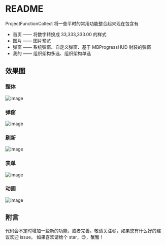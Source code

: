 # README

ProjectFunctionCollect 将一些平时的常用功能整合起来现在包含有

* 首页 —— 将数字转换成 33,333,333.00 的样式 
* 图片 —— 图片预览 
* 弹窗 —— 系统弹窗、自定义弹窗、基于 MBProgressHUD 封装的弹窗 
* 我的 —— 组织架构多选、组织架构单选


## 效果图
### 整体
![image](https://github.com/zhanghaifeng1234565/ProjectFunctionCollect/raw/master/整体.gif)

### 弹窗
![image](https://github.com/zhanghaifeng1234565/ProjectFunctionCollect/raw/master/弹窗.gif)

### 刷新
![image](https://github.com/zhanghaifeng1234565/ProjectFunctionCollect/raw/master/刷新.gif)

### 表单
![image](https://github.com/zhanghaifeng1234565/ProjectFunctionCollect/raw/master/表单.gif)

### 动画
![image](https://github.com/zhanghaifeng1234565/ProjectFunctionCollect/raw/master/动画.gif)

## 附言

代码会不定时增加一些新的功能，或者完善。敬请关注😍，如果您有什么好的建议欢迎 issue。
如果喜欢请给个 star，😊，蟹蟹！

